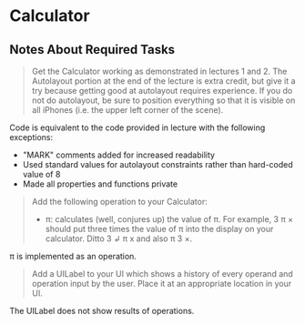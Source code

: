 # Calculator

## Notes About Required Tasks

> Get the Calculator working as demonstrated in lectures 1 and 2. The
> Autolayout portion at the end of the lecture is extra credit, but give it a
> try because getting good at autolayout requires experience. If you do not do
> autolayout, be sure to position everything so that it is visible on all
> iPhones (i.e. the upper left corner of the scene).

Code is equivalent to the code provided in lecture with the following
exceptions:

- "MARK" comments added for increased readability
- Used standard values for autolayout constraints rather than hard-coded value
  of 8
- Made all properties and functions private

> Add the following operation to your Calculator:
>
> - π: calculates (well, conjures up) the value of π. For example, 3 π × should
>      put three times the value of π into the display on your calculator.
>      Ditto 3 ↲ π x and also π 3 ×.

π is implemented as an operation.

> Add a UILabel to your UI which shows a history of every operand and operation
> input by the user. Place it at an appropriate location in your UI.

The UILabel does not show results of operations.
